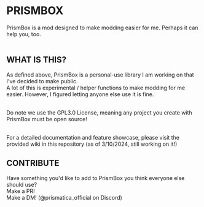 # PRISMBOX

PrismBox is a mod designed to make modding easier for me. Perhaps it can help you, too.
<br><br>

## WHAT IS THIS?

As defined above, PrismBox is a personal-use library I am working on that I've decided to make public. <br>
A lot of this is experimental / helper functions to make modding for me easier. However, I figured letting anyone else use it is fine. <br> <br>

Do note we use the GPL3.0 License, meaning any project you create with PrismBox must be open source! <br> <br>

For a detailed documentation and feature showcase, please visit the provided wiki in this repository (as of 3/10/2024, still working on it!) <br>

## CONTRIBUTE

Have something you'd like to add to PrismBox you think everyone else should use?<br>
Make a PR!<br>
Make a DM! (@prismatica_official on Discord)<br>